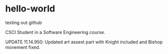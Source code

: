 
# hello-world
testing out github


CSCI Student in a Software Engineering course.

UPDATE 11.14.950: Updated art assest part with Knight included and Bishop movement fixed.
